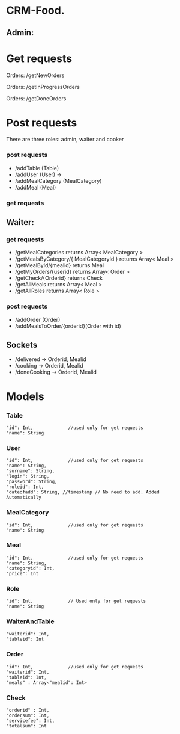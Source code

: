 # CRM-Food. 

## Admin: 

# Get requests

Orders:       /getNewOrders

Orders:       /getInProgressOrders

Orders:       /getDoneOrders

# Post requests
There are three roles: admin, waiter and cooker 

### post requests
 * /addTable  (Table)   
 * /addUser (User) -> 
 * /addMealCategory (MealCategory)  
 * /addMeal (Meal)      

 
 ### get requests
  
## Waiter:

 ### get requests
  * /getMealCategories returns Array< MealCategory >
  * /getMealsByCategory/{ MealCategoryId }  returns Array< Meal >
  * /getMealById/{mealid} returns Meal
  * /getMyOrders/{userid} returns Array< Order > 
  * /getCheck/{Orderid} returns Check
  * /getAllMeals returns Array< Meal >
  * /getAllRoles returns Array< Role >
  
 ### post requests
  * /addOrder (Order)
  * /addMealsToOrder/{orderid}(Order with id) 
  
## Sockets
  * /delivered
    -> Orderid, Mealid 
  * /cooking
    -> Orderid, Mealid
  * /doneCooking
    -> Orderid, Mealid
    
# Models
 
### Table
    "id": Int,             //used only for get requests
    "name": String
    
 ### User
    "id": Int,             //used only for get requests
    "name": String,    
    "surname": String,
    "login": String,
    "password": String,
    "roleid": Int,
    "dateofadd": String, //timestamp // No need to add. Added Automatically
    
 ### MealCategory
    "id": Int,             //used only for get requests
    "name": String
    
 ### Meal
    "id": Int,             //used only for get requests
    "name": String,
    "categoryid": Int,
    "price": Int
    
### Role
    "id": Int,             // Used only for get requests
    "name": String
    
### WaiterAndTable
    "waiterid": Int,
    "tableid": Int
    
### Order
    "id": Int,             //used only for get requests
    "waiterid": Int,
    "tableid": Int,
    "meals" : Array<"mealid": Int>
    
### Check
    "orderid" : Int,
    "ordersum": Int,
    "servicefee": Int,
    "totalsum": Int
  
